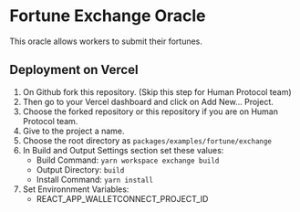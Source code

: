 # Fortune Exchange Oracle
This oracle allows workers to submit their fortunes.
## Deployment on Vercel
1. On Github fork this repository. (Skip this step for Human Protocol team)
2. Then go to your Vercel dashboard and click on Add New... Project.
3. Choose the forked repository or this repository if you are on Human Protocol team.
4. Give to the project a name.
5. Choose the root directory as `packages/examples/fortune/exchange`
6. In Build and Output Settings section set these values:
    - Build Command: `yarn workspace exchange build`
    - Output Directory: `build`
    - Install Command: `yarn install`
7. Set Environnment Variables:
    - REACT_APP_WALLETCONNECT_PROJECT_ID